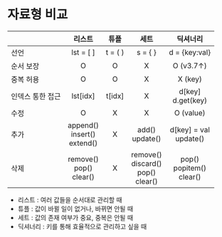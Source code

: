 # 자료형 비교

||리스트|튜플|세트|딕셔너리|
|:--|:--:|:--:|:--:|:--:|
|선언|lst = [ ]|t = ( )|s = { }|d = {key:val}|
|순서 보장|O|O|X|O (v3.7↑)|
|중복 허용|O|O|X|X (key)|
|인덱스 통한 접근|lst[idx]|t[idx]|X|d[key] <br> d.get(key)|
|수정|O|X|X|O (value)|
|추가|append() <br> insert() <br> extend()|X|add() <br> update()|d[key] = val <br> update()|
|삭제|remove() <br> pop() <br> clear()|X|remove() <br> discard() <br> pop() <br> clear()|pop() <br> popitem() <br> clear()|

- 리스트 : 여러 값들을 순서대로 관리할 때
- 튜플 : 값이 바뀔 일이 없거나, 바뀌면 안될 때
- 세트 : 값의 존재 여부가 중요, 중복은 안될 때
- 딕셔너리 : 키를 통해 효율적으로 관리하고 싶을 때